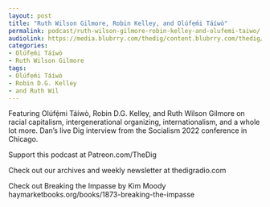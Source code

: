 ```yaml
---
layout: post
title: "Ruth Wilson Gilmore, Robin Kelley, and Olúfẹ́mi Táíwò"
permalink: podcast/ruth-wilson-gilmore-robin-kelley-and-olufemi-taiwo/
audiolink: https://media.blubrry.com/thedig/content.blubrry.com/thedig/The_Dig-EP_371-Socialism2022.mp3
categories:
- Olúfẹ́mi Táíwò
- Ruth Wilson Gilmore
tags:
- Olúfẹ́mi Táíwò
- Robin D.G. Kelley
- and Ruth Wil
---
```


Featuring Olúfẹ́mi Táíwò, Robin D.G. Kelley, and Ruth Wilson Gilmore on racial capitalism, intergenerational organizing, internationalism, and a whole lot more. Dan’s live Dig interview from the Socialism 2022 conference in Chicago.

Support this podcast at Patreon.com/TheDig

Check out our archives and weekly newsletter at thedigradio.com

Check out Breaking the Impasse by Kim Moody haymarketbooks.org/books/1873-breaking-the-impasse

